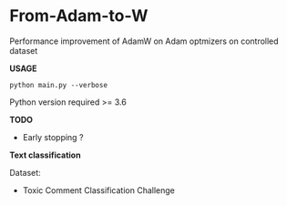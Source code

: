 # From-Adam-to-W

Performance improvement of AdamW on Adam optmizers on controlled dataset


**USAGE**

```
python main.py --verbose
```

Python version required >= 3.6

**TODO**

- Early stopping ? 


**Text classification**

Dataset:

- Toxic Comment Classification Challenge
